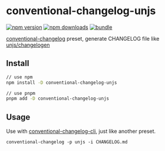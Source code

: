 # conventional-changelog-unjs

[![npm version][npm-version-src]][npm-version-href]
[![npm downloads][npm-downloads-src]][npm-downloads-href]
[![bundle][bundle-src]][bundle-href]

[conventional-changelog](https://github.com/conventional-changelog/conventional-changelog/) preset, generate CHANGELOG file like [unjs/changelogen](https://github.com/unjs/changelogen)

## Install

```sh
// use npm
npm install -D conventional-changelog-unjs

// use pnpm
pnpm add -D conventional-changelog-unjs
```

## Usage

Use with [conventional-changelog-cli](https://github.com/conventional-changelog/conventional-changelog/tree/master/packages/conventional-changelog-cli), just like another preset.

```
conventional-changelog -p unjs -i CHANGELOG.md
```

<!-- Link Resources -->

[npm-version-src]: https://img.shields.io/npm/v/conventional-changelog-unjs?style=flat&colorA=18181B&colorB=F0DB4F
[npm-version-href]: https://npmjs.com/package/conventional-changelog-unjs
[npm-downloads-src]: https://img.shields.io/npm/dm/conventional-changelog-unjs?style=flat&colorA=18181B&colorB=F0DB4F
[npm-downloads-href]: https://npmjs.com/package/conventional-changelog-unjs
[bundle-src]: https://img.shields.io/bundlephobia/minzip/conventional-changelog-unjs?style=flat&colorA=18181B&colorB=F0DB4F
[bundle-href]: https://bundlephobia.com/result?p=conventional-changelog-unjs
